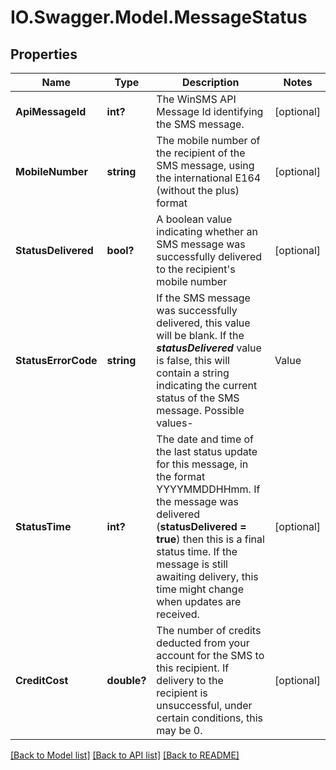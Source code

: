 # IO.Swagger.Model.MessageStatus
## Properties

Name | Type | Description | Notes
------------ | ------------- | ------------- | -------------
**ApiMessageId** | **int?** | The WinSMS API Message Id identifying the SMS message. | [optional] 
**MobileNumber** | **string** | The mobile number of the recipient of the SMS message, using the international E164 (without the plus) format | [optional] 
**StatusDelivered** | **bool?** | A boolean value indicating whether an SMS message was successfully delivered to the recipient&#39;s mobile number | [optional] 
**StatusErrorCode** | **string** | If the SMS message was successfully delivered, this value will be blank. If the ***statusDelivered*** value is false, this will contain a string indicating the current status of the SMS message. Possible values- | Value | Description | Type | |- -- -- --|- -- -- -- -- -- --|- -- -- -| | SENT| The message has been sent to the recipient, but no delivery report has been received | Temporary | | NOTFOUND | Either an incorrect MessageID was sent in the request, or the message was sent more than 90 days previously | Permanent | | INQUEUE | Message is queued for sending | Temporary | | SENDINGFAILED | The message was not transmitted, due to e.g. an invalid destination number or insufficient credits | Permanent | | FAILED | The message was sent but could not be delivered to the recipient due to e.g. no such subscriber, subscriber&#39;s phone offline | Permanent |  | [optional] 
**StatusTime** | **int?** | The date and time of the last status update for this message, in the format YYYYMMDDHHmm.  If the message was delivered (**statusDelivered &#x3D; true**) then this is a final status time. If the message is still awaiting delivery, this time might change when updates are received.  | [optional] 
**CreditCost** | **double?** | The number of credits deducted from your account for the SMS to this recipient.   If delivery to the recipient is unsuccessful, under certain conditions, this may be 0.  | [optional] 

[[Back to Model list]](../README.md#documentation-for-models) [[Back to API list]](../README.md#documentation-for-api-endpoints) [[Back to README]](../README.md)

